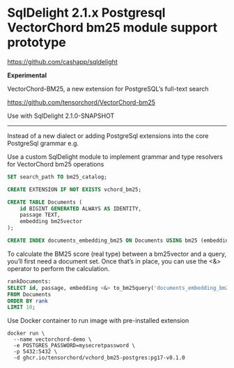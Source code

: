 # SqlDelight 2.1.x Postgresql VectorChord bm25 module support prototype 

https://github.com/cashapp/sqldelight

**Experimental**

VectorChord-BM25, a new extension for PostgreSQL’s full-text search

https://github.com/tensorchord/VectorChord-bm25

Use with SqlDelight 2.1.0-SNAPSHOT

---

Instead of a new dialect or adding PostgreSql extensions into the core PostgreSql grammar e.g. 

Use a custom SqlDelight module to implement grammar and type resolvers for VectorChord bm25 operations

```sql
SET search_path TO bm25_catalog;

CREATE EXTENSION IF NOT EXISTS vchord_bm25;

CREATE TABLE Documents (
    id BIGINT GENERATED ALWAYS AS IDENTITY,
    passage TEXT,
    embedding bm25vector
);

CREATE INDEX documents_embedding_bm25 ON Documents USING bm25 (embedding bm25_ops);
```

To calculate the BM25 score (real type) between a bm25vector and a query, you’ll first need a document set. 
Once that’s in place, you can use the <&> operator to perform the calculation.

```sql
rankDocuments:
SELECT id, passage, embedding <&> to_bm25query('documents_embedding_bm25', :document, 'Bert') AS rank
FROM Documents
ORDER BY rank
LIMIT 10;
```

Use Docker container to run image with pre-installed extension

```shell
docker run \
  --name vectorchord-demo \
  -e POSTGRES_PASSWORD=mysecretpassword \
  -p 5432:5432 \
  -d ghcr.io/tensorchord/vchord_bm25-postgres:pg17-v0.1.0
```

